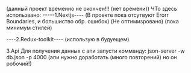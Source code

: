 
(данный проект временно не окончен!!! (нет времени)) ЧТо здесь использвано: -----1.Nextjs---- (В проекте пока отсутвуют Erorr Boundaries, и большиство обр. ошибок) (Не оптимизровано) (пока минимум стилей)

----2.Redux-toolkit---- (использую в будуещем)

3.Api Для получения данных с апи запусти комманду: json-server -w db.json -p 4000 (апи нужно доработать (много повторений) но он робочий!)
